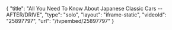 {
    "title": "All You Need To Know About Japanese Classic Cars -- AFTER\/DRIVE",
    "type": "solo",
    "layout": "iframe-static",
    "videoId": "25897797",
    "url": "\/tvpembed\/25897797"
}